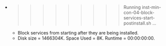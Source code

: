 * >>>>>>>>> Running inst-min-con-04-block-services-start-postinstall.sh ...
  * Block services from starting after they are being installed.
  * Disk size = 1466304K. Space Used = 8K. Runtime = 00:00:00:00.
